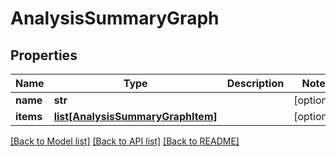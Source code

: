 # AnalysisSummaryGraph

## Properties
Name | Type | Description | Notes
------------ | ------------- | ------------- | -------------
**name** | **str** |  | [optional] 
**items** | [**list[AnalysisSummaryGraphItem]**](AnalysisSummaryGraphItem.md) |  | [optional] 



[[Back to Model list]](../README.md#documentation-for-models) [[Back to API list]](../README.md#documentation-for-api-endpoints) [[Back to README]](../README.md)


